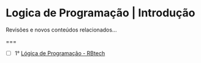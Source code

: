 # Logica de Programação | Introdução
Revisões e novos conteúdos relacionados...

===

* [ ] 1° [Lógica de Programação - RBtech](https://www.youtube.com/playlist?list=PLInBAd9OZCzxxk0VvMGrq7l-ZMu5lOSwC "por Ricardo Bernardi")